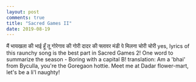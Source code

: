 ```yaml
---
layout: post
comments: true
title: "Sacred Games II"
date: 2019-08-19
---
```


मैं भायखला की भाई हूँ तू गोरेगाव की गोरी
दादर की फ्लावर मंडी पे मिलना चोरी चोरी 
yes, lyrics of this raunchy song is the best part in Sacred Games 2!
One word to summarize the season - Boring with a capital B!
translation: 
Am a 'bhai' from Byculla, you're the Goregaon hottie.
Meet me at Dadar flower-mart, let's be a li'l naughty!